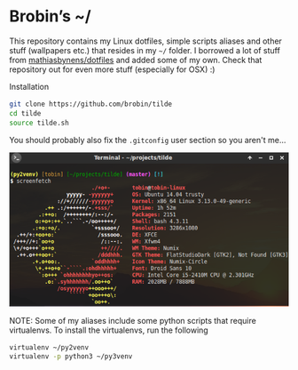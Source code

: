 # Brobin’s ~/

This repository contains my Linux dotfiles, simple scripts aliases and other stuff (wallpapers etc.) that resides in my `~/` folder. I borrowed a lot of stuff from [mathiasbynens/dotfiles](https://github.com/mathiasbynens/dotfiles) and added some of my own. Check that repository out for even more stuff (especially for OSX) :)

Installation

```bash
git clone https://github.com/brobin/tilde
cd tilde
source tilde.sh
```

You should probably also fix the `.gitconfig` user section so you aren't me...

![](Pictures/terminal.png)

NOTE: Some of my aliases include some python scripts that require virtualenvs. To install the virtualenvs, run the following

```bash
virtualenv ~/py2venv
virtualenv -p python3 ~/py3venv
```
